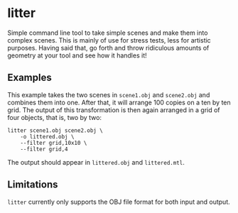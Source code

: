 # litter
Simple command line tool to take simple scenes and make them into complex scenes.
This is mainly of use for stress tests, less for artistic purposes. Having said
that, go forth and throw ridiculous amounts of geometry at your tool and see how
it handles it!

## Examples
This example takes the two scenes in `scene1.obj` and `scene2.obj` and combines them
into one. After that, it will arrange 100 copies on a ten by ten grid. The output
of this transformation is then again arranged in a grid of four objects, that is,
two by two:

    litter scene1.obj scene2.obj \
        -o littered.obj \
        --filter grid,10x10 \
        --filter grid,4

The output should appear in `littered.obj` and `littered.mtl`.

## Limitations
`litter` currently only supports the OBJ file format for both input and output.
